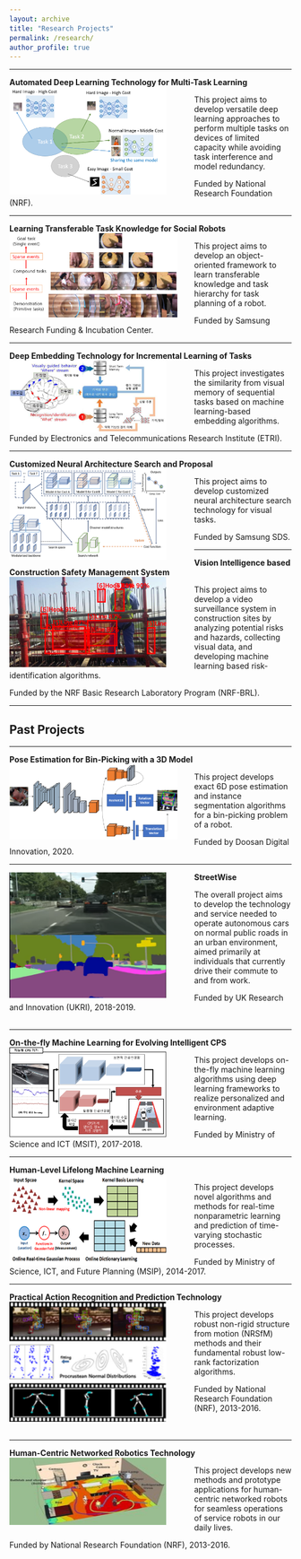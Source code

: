 ```yaml
---
layout: archive
title: "Research Projects"
permalink: /research/
author_profile: true
---
```


-----
**Automated Deep Learning Technology for Multi-Task Learning** 
<img src='/images/ADM.png' width="280" align="left" style="margin-right:50px">        
        
   This project aims to develop versatile deep learning approaches 
   to perform multiple tasks on devices of limited capacity 
   while avoiding task interference and model redundancy.
   
   Funded by National Research Foundation (NRF).<br>

-----
**Learning Transferable Task Knowledge for Social Robots**
<img src='/images/robot_learning.png' width="300" align="left" style="margin-right:30px">

   This project aims to develop an object-oriented framework 
   to learn transferable knowledge and task hierarchy for task planning of a robot.

   Funded by Samsung Research Funding & Incubation Center.<br>   

-----
**Deep Embedding Technology for Incremental Learning of Tasks** 
<img src='/images/etri.PNG' width="280" align="left" style="margin-right:50px">       
       
   This project investigates the similarity from visual memory of sequential tasks 
   based on machine learning-based embedding algorithms. 
   
   Funded by Electronics and Telecommunications Research Institute (ETRI). <br>

-----
**Customized Neural Architecture Search and Proposal**
<img src='/images/nas.png' width="280" align="left" style="margin-right:50px">       
       
   This project aims to develop customized neural architecture search technology for visual tasks. 
   
   Funded by Samsung SDS. <br>


-----
**Vision Intelligence based Construction Safety Management System** 
<img src='/images/brl.PNG' width="280" align="left" style="margin-right:50px">        
        
   This project aims to develop a video surveillance system 
   in construction sites by analyzing potential risks and hazards, collecting visual data, 
   and developing machine learning based risk-identification algorithms.
   
   Funded by the NRF Basic Research Laboratory Program (NRF-BRL). <br>


-----   
## Past Projects

-----
**Pose Estimation for Bin-Picking with a 3D Model**
<img src='/images/pose.png' width="300" align="left" style="margin-right:30px"> 

   This project develops exact 6D pose estimation and 
   instance segmentation algorithms for a bin-picking problem of a robot.   
   
   Funded by Doosan Digital Innovation, 2020. <br> 

-----
**StreetWise**
<img src='/images/streetwise3.png' width="280" align="left" style="margin-right:50px">    
   
   The overall project aims to develop the technology and service needed to operate
   autonomous cars on normal public roads in an urban environment, aimed primarily
   at individuals that currently drive their commute to and from work.
   
   Funded by UK Research and Innovation (UKRI), 2018-2019. <br><br>
  
-----
**On-the-fly Machine Learning for Evolving Intelligent CPS**
<img src='/images/otfml.png' width="280" align="left" style="margin-right:50px">       
   
   This project develops on-the-fly machine learning algorithms using deep learning
   frameworks to realize personalized and environment adaptive learning.
   
   Funded by Ministry of Science and ICT (MSIT), 2017-2018. <br>
  
-----  
**Human-Level Lifelong Machine Learning** 
<img src='/images/ml2.png' width="280" align="left" style="margin-right:50px">      
   
   This project develops novel algorithms and methods for real-time nonparametric
   learning and prediction of time-varying stochastic processes.
   
   Funded by Ministry of Science, ICT, and Future Planning (MSIP), 2014-2017. <br>
   
-----   
**Practical Action Recognition and Prediction Technology** 
<img src='/images/nrsfm.png' width="280" align="left" style="margin-right:50px">        
   
   This project develops robust non-rigid structure from motion (NRSfM) methods and
   their fundamental robust low-rank factorization algorithms.
   
   Funded by National Research Foundation (NRF), 2013-2016. <br><br><br>
   
-----   
**Human-Centric Networked Robotics Technology** 
<img src='/images/human_centric.jpeg' width="280" height="120" align="left" style="margin-right:50px">     
   
   This project develops new methods and prototype applications for human-centric
   networked robots for seamless operations of service robots in our daily lives.
   
   Funded by National Research Foundation (NRF), 2013-2016. <br><br><br>
    
  


